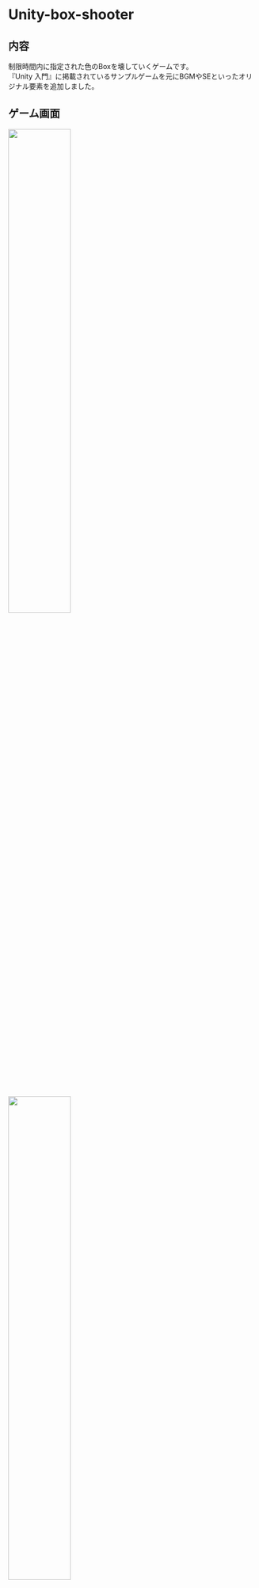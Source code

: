 # Unity-box-shooter

## 内容
制限時間内に指定された色のBoxを壊していくゲームです。  
『Unity 入門』に掲載されているサンプルゲームを元にBGMやSEといったオリジナル要素を追加しました。

## ゲーム画面

<img src="images/game1.png" width=50%>

<img src="images/game2.png" width=50%>

<img src="images/game3.png" width=50%>


## 起動方法  
*git clone*でフォルダをコピーした後、*Box-Shooter2*を直接するか、UnityのソフトからAssetファイルを読むこむかなどしてゲームを開始できます。
